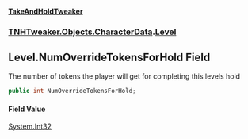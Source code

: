 #### [TakeAndHoldTweaker](index.md 'index')
### [TNHTweaker.Objects.CharacterData](TNHTweaker.Objects.CharacterData.md 'TNHTweaker.Objects.CharacterData').[Level](TNHTweaker.Objects.CharacterData.Level.md 'TNHTweaker.Objects.CharacterData.Level')

## Level.NumOverrideTokensForHold Field

The number of tokens the player will get for completing this levels hold

```csharp
public int NumOverrideTokensForHold;
```

#### Field Value
[System.Int32](https://docs.microsoft.com/en-us/dotnet/api/System.Int32 'System.Int32')